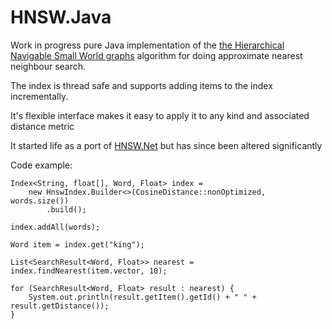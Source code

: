 HNSW.Java
=========


Work in progress pure Java implementation of the [the Hierarchical Navigable Small World graphs](https://arxiv.org/abs/1603.09320) algorithm for doing approximate nearest neighbour search.

The index is thread safe and supports adding items to the index incrementally. 

It's flexible interface makes it easy to apply it to any kind and associated distance metric  

It started life as a port of [HNSW.Net](https://github.com/Microsoft/HNSW.Net) but has since been altered significantly


Code example:



    Index<String, float[], Word, Float> index =
        new HnswIndex.Builder<>(CosineDistance::nonOptimized, words.size())
            .build();

    index.addAll(words);
    
    Word item = index.get("king");
    
    List<SearchResult<Word, Float>> nearest = index.findNearest(item.vector, 10);
    
    for (SearchResult<Word, Float> result : nearest) {
        System.out.println(result.getItem().getId() + " " + result.getDistance());
    }